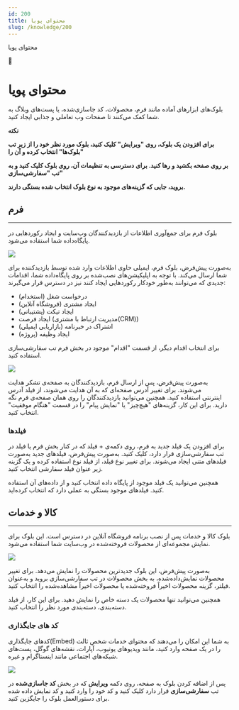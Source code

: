 ```yaml
---
id: 200
title: محتوای پویا
slug: /knowledge/200
---
```



 

محتوای پویا

 

 

📖

# محتوای پویا

بلوک‌های ابزارهای آماده مانند فرم، محصولات، کد جاسازی‌شده، یا پست‌های وبلاگ به شما کمک می‌کنند تا صفحات وب تعاملی و جذابی ایجاد کنید.

**نکته**

**برای افزودن یک بلوک، روی "ویرایش" کلیک کنید، بلوک مورد نظر خود را از زیر تب "بلوک‌ها" انتخاب کرده و آن را**

**بر روی صفحه بکشید و رها کنید. برای دسترسی به تنظیمات آن، روی بلوک کلیک کنید و به تب "سفارشی‌سازی"**

**بروید، جایی که گزینه‌های موجود به نوع بلوک انتخاب شده بستگی دارند.**

## **فرم**

---

بلوک فرم برای جمع‌آوری اطلاعات از بازدیدکنندگان وب‌سایت و ایجاد رکوردهایی در پایگاه‌داده شما استفاده می‌شود.

![](https://odoofarsi.com/web/image/2639-e16b6ced/image.png?access_token=1ce95457-ce29-4f27-ac99-3604cec517f5)

به‌صورت پیش‌فرض، بلوک فرم، ایمیلی حاوی اطلاعات وارد شده توسط بازدیدکننده برای شما ارسال می‌کند. با توجه به اپلیکیشن‌های نصب‌شده بر روی پایگاه‌داده شما، اقدامات جدیدی که می‌توانند به‌طور خودکار رکوردهایی ایجاد کنند نیز در دسترس قرار می‌گیرند:

* درخواست شغل (استخدام)
* ایجاد مشتری (فروشگاه آنلاین)
* ایجاد تیکت (پشتیبانی)
* ایجاد فرصت (مدیریت ارتباط با مشتری(CRM))
* اشتراک در خبرنامه (بازاریابی ایمیلی)
* ایجاد وظیفه (پروژه)

برای انتخاب اقدام دیگر، از قسمت "اقدام" موجود در بخش فرم تب سفارشی‌سازی استفاده کنید.

![](https://odoofarsi.com/web/image/2640-ae0a3027/image.png?access_token=b5b17792-ec75-4950-91ca-42d02015b805)

به‌صورت پیش‌فرض، پس از ارسال فرم، بازدیدکنندگان به صفحه‌ی تشکر هدایت می‌شوند. برای تغییر آدرس صفحه‌ای که به آن هدایت می‌شوند، از فیلد آدرس اینترنتی استفاده کنید. همچنین می‌توانید بازدیدکنندگان را روی همان صفحه‌ی فرم نگه دارید. برای این کار، گزینه‌های "هیچ‌چیز" یا "نمایش پیام" را در قسمت "هنگام موفقیت" انتخاب کنید.

### **فیلدها**

برای افزودن یک فیلد جدید به فرم، روی دکمه‌ی + فیلد که در کنار بخش فرم یا فیلد در تب سفارشی‌سازی قرار دارد، کلیک کنید. به‌صورت پیش‌فرض، فیلدهای جدید به‌صورت فیلدهای متنی ایجاد می‌شوند. برای تغییر نوع فیلد، از فیلد نوع استفاده کرده و یک گزینه زیر عنوان فیلد سفارشی انتخاب کنید.

همچنین می‌توانید یک فیلد موجود از پایگاه داده انتخاب کنید و از داده‌های آن استفاده کنید. فیلدهای موجود بستگی به عملی دارد که انتخاب کرده‌اید.

## **کالا و خدمات**

---

بلوک کالا و خدمات پس از نصب برنامه فروشگاه آنلاین در دسترس است. این بلوک برای نمایش مجموعه‌ای از محصولات فروخته‌شده در وب‌سایت شما استفاده می‌شود.

![](https://odoofarsi.com/web/image/2641-79472d40/image.png?access_token=425e6abe-181d-4e03-a68c-038b96a1f57e)

به‌صورت پیش‌فرض، این بلوک جدیدترین محصولات را نمایش می‌دهد. برای تغییر محصولات نمایش‌داده‌شده، به بخش محصولات در تب سفارشی‌سازی بروید و به‌عنوان فیلتر، گزینه محصولات اخیراً فروخته‌شده یا محصولات اخیراً مشاهده‌شده را انتخاب کنید.

همچنین می‌توانید تنها محصولات یک دسته خاص را نمایش دهید. برای این کار، از فیلد دسته‌بندی، دسته‌بندی مورد نظر را انتخاب کنید.

### **کد های جایگذاری**

کدهای جایگذاری(Embed) به شما این امکان را می‌دهند که محتوای خدمات شخص ثالث را در یک صفحه وارد کنید، مانند ویدیوهای یوتیوب، آپارات، نقشه‌های گوگل، پست‌های شبکه‌های اجتماعی مانند اینستاگرام و غیره.

![](https://odoofarsi.com/web/image/2642-f05d6c6b/image.png?access_token=ab710722-8e89-48a4-a1ed-478d58081099)

پس از اضافه کردن بلوک به صفحه، روی دکمه **ویرایش** که در بخش **کد جاسازی‌شده** در تب **سفارشی‌سازی** قرار دارد کلیک کنید و کد خود را وارد کنید و کد نمایش داده شده برای دستورالعمل بلوک را جایگزین کنید.